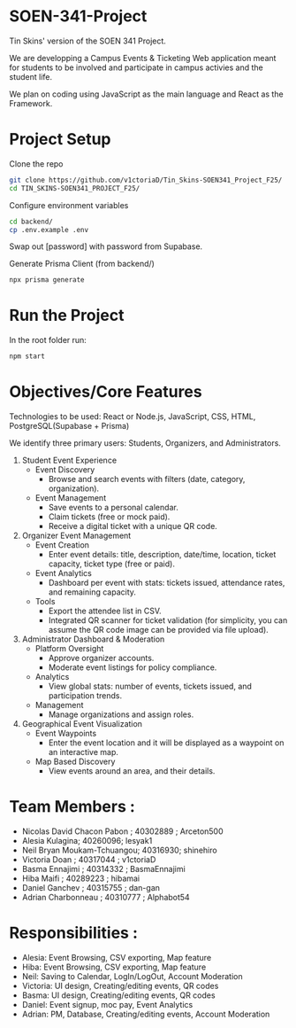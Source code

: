 # SOEN-341-Project
Tin Skins' version of the SOEN 341 Project.

We are developping a Campus Events & Ticketing Web application meant for students to be involved and participate in campus activies and the student life.

We plan on coding using JavaScript as the main language and React as the Framework.


# Project Setup
Clone the repo
```bash
git clone https://github.com/v1ctoriaD/Tin_Skins-SOEN341_Project_F25/
cd TIN_SKINS-SOEN341_PROJECT_F25/
```
Configure environment variables
```bash
cd backend/
cp .env.example .env
```
Swap out \[password\] with password from Supabase.

Generate Prisma Client (from backend/)
```bash
npx prisma generate
```

# Run the Project
In the root folder run:
```bash
npm start
```

# Objectives/Core Features
Technologies to be used: React or Node.js, JavaScript, CSS, HTML, PostgreSQL(Supabase + Prisma)

We identify three primary users: Students, Organizers, and Administrators.
1. Student Event Experience
   - Event Discovery
     - Browse and search events with filters (date, category, organization).
   - Event Management
     - Save events to a personal calendar.
     - Claim tickets (free or mock paid).
     - Receive a digital ticket with a unique QR code.
2. Organizer Event Management 
   - Event Creation
     - Enter event details: title, description, date/time, location, ticket capacity, ticket type (free or paid).
   - Event Analytics
     - Dashboard per event with stats: tickets issued, attendance rates, and remaining capacity.
   - Tools
     - Export the attendee list in CSV.
     - Integrated QR scanner for ticket validation (for simplicity, you can assume the QR code image can be provided via file upload).
3. Administrator Dashboard & Moderation
   - Platform Oversight
     - Approve organizer accounts.
     - Moderate event listings for policy compliance.
   - Analytics
     - View global stats: number of events, tickets issued, and participation trends.
   - Management
     - Manage organizations and assign roles.
4. Geographical Event Visualization
   - Event Waypoints
     - Enter the event location and it will be displayed as a waypoint on an interactive map.
   - Map Based Discovery
     - View events around an area, and their details.


# Team Members : 
- Nicolas David Chacon Pabon ; 40302889 ; Arceton500
- Alesia Kulagina; 40260096; lesyak1
- Neil Bryan Moukam-Tchuangou; 40316930; shinehiro
- Victoria Doan ; 40317044 ; v1ctoriaD
- Basma Ennajimi ; 40314332 ; BasmaEnnajimi
- Hiba Maifi ; 40289223 ; hibamai
- Daniel Ganchev ; 40315755 ; dan-gan
- Adrian Charbonneau ; 40310777 ; Alphabot54

# Responsibilities :
- Alesia: Event Browsing, CSV exporting, Map feature
- Hiba: Event Browsing, CSV exporting, Map feature
- Neil: Saving to Calendar, LogIn/LogOut, Account Moderation
- Victoria: UI design, Creating/editing events, QR codes
- Basma: UI design, Creating/editing events, QR codes
- Daniel: Event signup, moc pay, Event Analytics
- Adrian: PM, Database, Creating/editing events, Account Moderation
